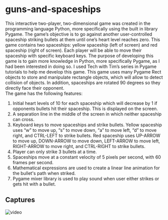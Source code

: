 # guns-and-spaceships

This interactive two-player, two-dimensional game was created in the programming language Python, more specifically using the built in library Pygame. The game’s objective is to go against another user-controlled spaceship striking bullets at them until one’s heart level reaches zero. This game contains two spaceships: yellow spaceship (left of screen) and red spaceship (right of screen). Each player will be able to move their spaceship with specific keyboard keys. The purpose of developing this game is to gain more knowledge in Python, more specifically Pygame, as I had been interested in doing so. I used Tech with Tim’s series in Pygame tutorials to help me develop this game. This game uses many Pygame Rect objects to store and manipulate rectangle objects, which will allow to detect collision of objects. In addition, spaceships are rotated 90 degrees so they directly face their opponent. \
The game has the following features: 
1. Initial heart levels of 10 for each spaceship which will decrease by 1 if opponents bullets hit their spaceship. This is displayed on the screen.
2. A separation line in the middle of the screen in which neither spaceship can cross.
3. Keyboard keys to move spaceships and strike bullets. Yellow spaceship uses “w” to move up, “s” to move down, “a” to move left, “d” to move right, and CTRL-LEFT to strike bullets. Red spaceship uses UP-ARROW to move up, DOWN-ARROW to move down, LEFT-ARROW to move left, RIGHT-ARROW to move right, and CTRL-RIGHT to strike bullets.
4. Player can only strike 3 bullets at a time.
5. Spaceships move at a constant velocity of 5 pixels per second, with 60 frames per second. 
6. Mathematical expressions are used to create a linear line animation for the bullet's path when striked.
7. Pygame mixer library is used to play sound when user either strikes or gets hit with a bullet.

## Captures
![video](https://github.com/rbrueda/guns-and-spaceships/assets/93105329/babb17db-f1b9-4e3f-a852-885413f75f50)
